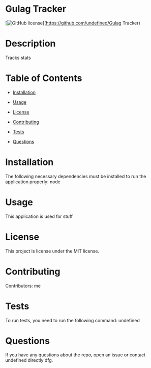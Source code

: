 # Gulag Tracker

[![GitHub license](https://img.shields.io/badge/license-MIT-blue.svg)](https://github.com/undefined/Gulag Tracker)

# Description

Tracks stats 

# Table of Contents 

* [Installation](#installation)

* [Usage](#usage)

* [License](#license)

* [Contributing](#contributing)

* [Tests](#tests)

* [Questions](#questions)

# Installation

The following necessary dependencies must be installed to run the application properly: node 

# Usage

​This application is used for stuff

# License

This project is license under the MIT license.

# Contributing

​Contributors: me

# Tests

To run tests, you need to run the following command: undefined

# Questions

If you have any questions about the repo, open an issue or contact undefined directly dfg.

